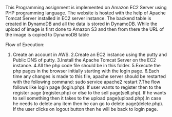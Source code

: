 This Programming assignment is implemented on Amazon EC2 Server using PHP programming language. The website is hosted with the help of Apache Tomcat Server installed in EC2 server instance. The backend table is created in DynamoDB and all the data is stored in DynamoDB. While the upload of image is first done to Amazon S3 and then from there the URL of the image is copied to DynamoDB table

Flow of Execution:
1. Create an account in AWS.
2.Create an EC2 instance using the putty and Public DNS of putty.
3.Install the Apache Tomcat Server on the EC2 instance.
4.All the php code file should be in this folder.
5.Execute the php pages in the browser initially starting with the login page.
6.Each time any changes is made to this file, apache server should be restarted with the following command:
	sudo service apache2 restart
7.The flow follows like login page (login.php). If user wants to register then to the register page (register.php) or else to the sell page(sell.php).  If he wants to sell something then it takes to the upload page(upload.php).In case he needs to delete any item then he can go to delete page(delete.php). If the user clicks on logout button then he will be back to login page.
